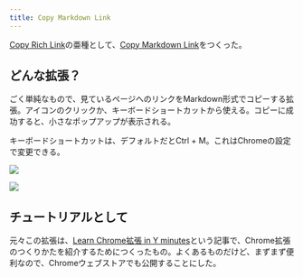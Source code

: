 ```yaml
---
title: Copy Markdown Link
---
```

[Copy Rich Link](https://chrome.google.com/webstore/detail/copy-rich-link/hikiamlgpdcabppakpmemaofmkgknpea)の亜種として、[Copy Markdown Link](https://chrome.google.com/webstore/detail/copy-markdown-link/gkceaaphhbeanfciglgpffnncfpipjpa)をつくった。

どんな拡張？
------

ごく単純なもので、見ているページへのリンクをMarkdown形式でコピーする拡張。アイコンのクリックか、キーボードショートカットから使える。コピーに成功すると、小さなポップアップが表示される。

キーボードショートカットは、デフォルトだとCtrl + M。これはChromeの設定で変更できる。

![](https://lh3.googleusercontent.com/docs/ADP-6oFCLGDreeKfzaTNmF3n5GRBPqREpniEnoE759hkBhzy5HKhs7HqI7iPtA2s4ZeafDCSX9SjqBR2iS9R9lOYYEbDdJguim2To3or1fscnInApfUiEJbYMeaz0aXGCPgU9irF865prft4PEjuS8SZLmYygsjEYTkHe_29CwAUODjK05RSTJtiNZCcG0X3STJpu7lG0j4AUXlGjGeK7LMZ1-4ZwEvkh8CKvSoEI6IkVGWwJUNufcoV9Vs30HlufR2RXS54PFdmEEaBqMKUPdgB-dgq1uVH11yIFukXm9nRCzOtIPcMsajiwXFoNYWt2svspP9v3AygdiCADEvgR5GPvqHGmYuSufZ__MFnQC_LM_806ZENES_g7z7SHHY6QtjRaM0tNqA4SsRB-j4OAJoTOUGejpA1ZCgSPy2PKToMfUSgwZJJn_t0_YPxhv_avPP5F-CQoeowr9Cp75tNVfzW3wiV0NS61GGiMV40b9OUz_O3sx1VtPIgIp1yCwzziO893bKtxRtFLDsIPhm74-2HrgF58y-OIiy__4gc_pg-soYjaLh-f23v1p64NLsvLj5L4gvPIXvwhFSiMxbsS0siNA0iYO3aM-6jRVooBj2k-WyeGnjAhzTJBmhokIKNP1_Wu50o9TVvOrk5m1hxFYCiilkNTyYpeCTWCXcifel5xu-VHGGMCLzDPt7UF0PcUAzLdDDR_NWXdXZ0x9pvNqbcTQ20FytwvveotlPhimSf1_5h65LwSxB2quR22mOBkfN0IYKyV6ps13qr4zr2mKKRNCAr8fT6C2yEDwVy_p0JUfG11jd54YaYcWrYSJ1c7_fsooDMtN948CXhh3odhlJQtchU9oGg4KX0do6_oopF0h0iItscamU5Ibo0CfVl-X0TRLKmVNGbWwW2SszPeCoG3taMBqfApZsENR2wBnQoXGODY8-efnWYbpGLC7L96SeoLPZ-844OYISWbp-7_rkw8PeF0hkCXIDRift9EZlVzGtbmqdGPJPjt2_qzMPKFQu3HuSymgDawrzCRkkRXAcDb1H901rdtJmCiCEPiCzg4e9Jk_kfcajgqgyLzMurjZZ0j6GuDeRfDnoWW17Yb0VuLwk7V4u9xxl_Rdh-qqY1vlQTQhTBmMl6_0R1d3L-2O9ATTFxeNBNuOgYEHeUyRJvJrCjZQwUuqF-CNgUDpmSgwCBoiqWu9g4cdp7c3VShzX4kXvpXHSJrKnuKZhjL1yyL60ZxuGPVB10ARtskI7sYjXKAN_N)

![](https://lh3.googleusercontent.com/docs/ADP-6oEFzAb7zgntu0pfLEQ2Z8CAJ91iiI_vJdNQRd3LQSH5Cx2elIvLSFKtat58GfNHz3WRgZlK2OARXdT0IsuKwP-R1AEO8LqIahFDxSJPPx7BIcsxwhzqiInICS-IYCI8PHgBBefsw8g5z-cc4mGrcjXflrDlAzA43vYiM0vLWNdI_qpy6jEp5FyuN8vEoZDb_2Mb7c6XoO9Gr4hnFoBabrffhnYA29uB6n1VW6nH29KBhy5EC_HjYBl22gZIiiZRqLG8z_qDh3nEvdI2XT8A-aHcjHDJUdqpo-EtpXgwC0wX8AjntASEIV1X5-ofNdMPvJ1yxLfdmr7zl5DxjaRv5Z2jQEQffnttEYVeueKBgQcOkd_71uq6vhW6LfcgktfT5uZHpRzayi0KzRsrUX6eCLjJSCoO_cbaXg1Ch9qsyKC-MaL3t_hhPkLzmEg5w5cCgDlfaLh2SEu9-QV8S_5E9pNeqE0WiSTAk2kjrm-F9VoDvcViTwI6KCjktNl8EQNEZ8mCEWtDXLzqFPgwzpTsLqSWvIkHCtOebq5FECjitAi90fn_w1EjVtCJm0883fe_gk2Aq96xgAQetxCUoDwzlyrKyCt7GvBhcz1dVHlXrOkF-teEdz5wMuWhi_jgDRM0QSpcBp8cnMw0M2z3VUePGqm2OrEpTY-VurkLPm-Asivsz_x03-NwmxmSt28RLTXOXf0cwMr-rOWB8bmyDQpz2kGmf7hg4Ldk_nvelu5XcFsuSoYjHPi1Wr4sgg4uvzsBOT0VQSZMdCoq7sDyUJ1DZq9qdZzKHbso2kS3V25CnJ3HHusxMCSm5UHqxAmn9VqloL6aHbPVwjcDwk4xEa8yjZNUYEEui9lDvrrReMNlIB6S1UBnBUdpFGOJ_dAkA2VQ7aRNMgPsSJO_YfNE7ygFB_jz5pEBmQbxdsEbLuF4TtLUxBp6HHtwrV1tPJ56EXBtFD0aGgcVKdh4TiNaledy4KZMhimqUx32bAqdkLLXR7IruKjnJIN5RqMGGN5Ry4u22I6VSUUSP30UjUjC7mEv6xOKwx-4PT6rHPDIp3-1dZkjM4rR3PD41E3DAWnHc9DLkKY5fAOiihxbfhIKjt9juRsn52MCr7g1SvoaZ1FpN9euennXE3uCzyjENFE7ePV0ukPGim07zuFYVy2IVa-dYf6MHmfjCnR8goxxG5vT1tJ0RYGIxOyvUaRe52NPBQUYaI-KG-bnodHDZDGIBORVtsZCI-r0DBwXg-4vIuOZyq9mrLVA)

チュートリアルとして
----------

元々この拡張は、[Learn Chrome拡張 in Y minutes](https://r7kamura.com/articles/2022-05-18-learn-chrome-extention-in-y-minutes)という記事で、Chrome拡張のつくりかたを紹介するためにつくったもの。よくあるものだけど、まずまず便利なので、Chromeウェブストアでも公開することにした。
